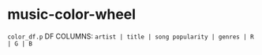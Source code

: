# music-color-wheel

`color_df.p` DF COLUMNS:
`artist | title | song popularity | genres | R | G | B`
